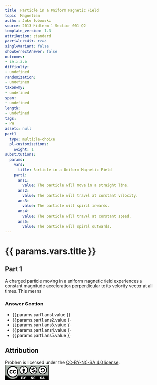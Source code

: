 ```yaml
---
title: Particle in a Uniform Magnetic Field
topic: Magnetism
author: Jake Bobowski
source: 2013 Midterm 1 Section 001 Q2
template_version: 1.3
attribution: standard
partialCredit: true
singleVariant: false
showCorrectAnswer: false
outcomes:
- 19.2.3.0
difficulty:
- undefined
randomization:
- undefined
taxonomy:
- undefined
span:
- undefined
length:
- undefined
tags:
- PW
assets: null
part1:
  type: multiple-choice
  pl-customizations:
    weight: 1
substitutions:
  params:
    vars:
      title: Particle in a Uniform Magnetic Field
    part1:
      ans1:
        value: The particle will move in a straight line.
      ans2:
        value: The particle will travel at constant velocity.
      ans3:
        value: The particle will spiral inwards.
      ans4:
        value: The particle will travel at constant speed.
      ans5:
        value: The particle will spiral outwards.
---
```

# {{ params.vars.title }}

## Part 1

A charged particle moving in a uniform magnetic field experiences a constant magnitude acceleration perpendicular to its velocity vector at all times. This means

### Answer Section

- {{ params.part1.ans1.value }}
- {{ params.part1.ans2.value }}
- {{ params.part1.ans3.value }}
- {{ params.part1.ans4.value }}
- {{ params.part1.ans5.value }}

## Attribution

Problem is licensed under the [CC-BY-NC-SA 4.0 license](https://creativecommons.org/licenses/by-nc-sa/4.0/).<br> ![The Creative Commons 4.0 license requiring attribution-BY, non-commercial-NC, and share-alike-SA license.](https://raw.githubusercontent.com/firasm/bits/master/by-nc-sa.png)